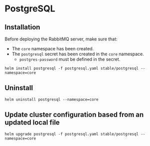 # PostgreSQL

## Installation

Before deploying the RabbitMQ server, make sure that:
- The `core` namespace has been created.
- The `postgresql` secret has been created in the `core` namespace.
    - `postgres-password` must be defined in the secret.


```shell
helm install postgresql -f postgresql.yaml stable/postgresql --namespace=core
```


## Uninstall

```shell
helm uninstall postgresql --namespace=core
```


## Update cluster configuration based from an updated local file

```shell 
helm upgrade postgresql -f postgresql.yaml stable/postgresql --namespace=core 
```